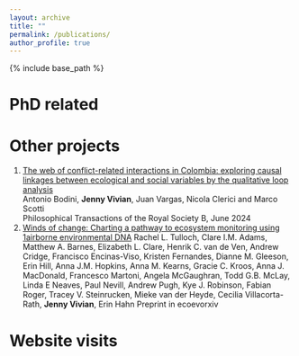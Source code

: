 ```yaml
---
layout: archive
title: ""
permalink: /publications/
author_profile: true
---
```



{% include base_path %}

PhD related
=========


Other projects
========
1. [The web of conflict-related interactions in Colombia: exploring causal linkages between ecological and social variables by the qualitative loop analysis](https://royalsocietypublishing.org/doi/full/10.1098/rstb.2023.0165)                                             
Antonio Bodini, **Jenny Vivian**, Juan Vargas, Nicola Clerici and Marco Scotti                                                        
Philosophical Transactions of the Royal Society B, June 2024
2. [Winds of change: Charting a pathway to ecosystem monitoring using 1airborne environmental DNA](https://ecoevorxiv.org/repository/view/8711/)
Rachel L. Tulloch, Clare I.M. Adams, Matthew A. Barnes, Elizabeth L. Clare, Henrik C. van de Ven, Andrew Cridge, Francisco Encinas-Viso, Kristen Fernandes, Dianne M. Gleeson, Erin Hill, Anna J.M. Hopkins, Anna M. Kearns, Gracie C. Kroos, Anna J. MacDonald, Francesco Martoni, Angela McGaughran, Todd G.B. McLay, Linda E Neaves, Paul Nevill, Andrew Pugh, Kye J. Robinson, Fabian Roger, Tracey V. Steinrucken, Mieke van der Heyde, Cecilia Villacorta-Rath, **Jenny Vivian**, Erin Hahn
Preprint in ecoevorxiv

Website visits
=========
<script type='text/javascript' id='clustrmaps' src='//cdn.clustrmaps.com/map_v2.js?cl=ffffff&w=500&t=n&d=mYlvGMgZtNutq9Ne3EAA3c84i8wiRCqkit9gBMpc_08'></script>

